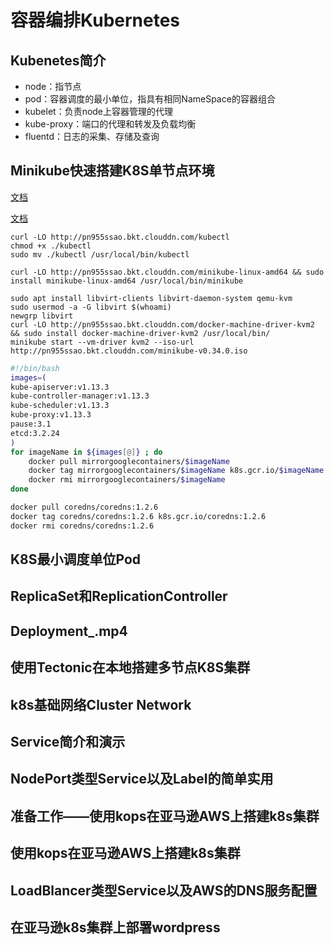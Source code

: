 # 容器编排Kubernetes

## Kubenetes简介

* node：指节点
* pod：容器调度的最小单位，指具有相同NameSpace的容器组合
* kubelet：负责node上容器管理的代理
* kube-proxy：端口的代理和转发及负载均衡
* fluentd：日志的采集、存储及查询

## Minikube快速搭建K8S单节点环境

[文档](https://github.com/kubernetes/minikube)

[文档](https://github.com/kubernetes/minikube/blob/master/docs/drivers.md#kvm2-driver)

`````
curl -LO http://pn955ssao.bkt.clouddn.com/kubectl
chmod +x ./kubectl
sudo mv ./kubectl /usr/local/bin/kubectl

curl -LO http://pn955ssao.bkt.clouddn.com/minikube-linux-amd64 && sudo install minikube-linux-amd64 /usr/local/bin/minikube

sudo apt install libvirt-clients libvirt-daemon-system qemu-kvm
sudo usermod -a -G libvirt $(whoami)
newgrp libvirt
curl -LO http://pn955ssao.bkt.clouddn.com/docker-machine-driver-kvm2 && sudo install docker-machine-driver-kvm2 /usr/local/bin/
minikube start --vm-driver kvm2 --iso-url http://pn955ssao.bkt.clouddn.com/minikube-v0.34.0.iso
`````

`````sh
#!/bin/bash
images=(
kube-apiserver:v1.13.3
kube-controller-manager:v1.13.3
kube-scheduler:v1.13.3
kube-proxy:v1.13.3
pause:3.1
etcd:3.2.24
)
for imageName in ${images[@]} ; do
	docker pull mirrorgooglecontainers/$imageName
	docker tag mirrorgooglecontainers/$imageName k8s.gcr.io/$imageName
	docker rmi mirrorgooglecontainers/$imageName
done

docker pull coredns/coredns:1.2.6
docker tag coredns/coredns:1.2.6 k8s.gcr.io/coredns:1.2.6
docker rmi coredns/coredns:1.2.6
`````

## K8S最小调度单位Pod



## ReplicaSet和ReplicationController



## Deployment_.mp4



## 使用Tectonic在本地搭建多节点K8S集群



##  k8s基础网络Cluster Network



## Service简介和演示



## NodePort类型Service以及Label的简单实用



## 准备工作——使用kops在亚马逊AWS上搭建k8s集群



## 使用kops在亚马逊AWS上搭建k8s集群



## LoadBlancer类型Service以及AWS的DNS服务配置

## 在亚马逊k8s集群上部署wordpress